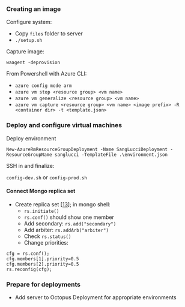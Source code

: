 ### Creating an image

Configure system: 

- Copy `files` folder to server
- `./setup.sh`

Capture image:

`waagent -deprovision`

From Powershell with Azure CLI:

- `azure config mode arm`
- `azure vm stop <resource group> <vm name>`
- `azure vm generalize <resource group> <vm name>`
- `azure vm capture <resource group> <vm name> <image prefix> -R <container dir> -t <template.json>`

### Deploy and configure virtual machines

Deploy environment

`New-AzureRmResourceGroupDeployment -Name SangLucciDeployment -ResourceGroupName sanglucci -TemplateFile .\environment.json`

SSH in and finalize:

`config-dev.sh` or `config-prod.sh`

#### Connect Mongo replica set

- Create replica set [[13]]; in mongo shell:
	- `rs.initiate()`
	- `rs.conf()` should show one member
	- Add secondary: `rs.add("secondary")`
	- Add arbiter: `rs.addArb("arbiter")`
	- Check `rs.status()`
	- Change priorities:

```
cfg = rs.conf();
cfg.members[1].priority=0.5
cfg.members[2].priority=0.5
rs.reconfig(cfg);
```
### Prepare for deployments

-  Add server to Octopus Deployment for appropriate environments

[1]: http://blogs.msdn.com/b/igorpag/archive/2014/10/23/azure-storage-secrets-and-linux-i-o-optimizations.aspx
[2]: https://github.com/RocketChat/Rocket.Chat/wiki/Deploy-Rocket.Chat-without-docker 
[3]: https://docs.mongodb.org/manual/administration/production-notes/
[4]: https://azure.microsoft.com/en-us/documentation/articles/virtual-machines-linux-optimize-mysql-perf/
[5]: https://docs.mongodb.org/manual/tutorial/transparent-huge-pages/
[6]: http://serverfault.com/questions/695616/how-to-create-a-swap-for-azure-ubuntu-vm 
[7]: https://azure.microsoft.com/en-us/blog/swap-space-in-linux-vms-on-windows-azure-part-2/
[8]: https://docs.mongodb.org/ecosystem/platforms/windows-azure/
[9]: http://azure.microsoft.com/en-us/documentation/articles/virtual-machines-linux-configure-raid
[10]: https://docs.mongodb.org/manual/core/security-mongodb-configuration/#http-interface-security
[11]: https://docs.mongodb.org/manual/reference/ulimit/
[12]: https://www.digitalocean.com/community/tutorials/how-to-implement-replication-sets-in-mongodb-on-an-ubuntu-vps
[13]: https://docs.mongodb.org/manual/tutorial/add-replica-set-arbiter/

